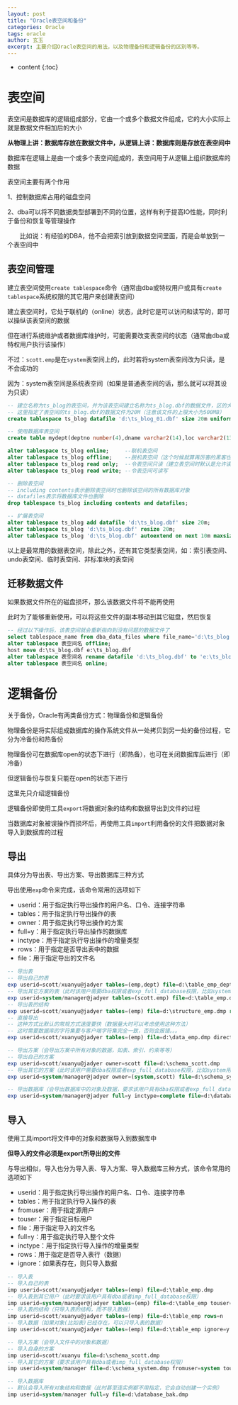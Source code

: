```yaml
---
layout: post
title: "Oracle表空间和备份"
categories: Oracle
tags: oracle
author: 玄玉
excerpt: 主要介绍Oracle表空间的用法，以及物理备份和逻辑备份的区别等等。
---
```


* content
{:toc}


# 表空间

表空间是数据库的逻辑组成部分，它由一个或多个数据文件组成，它的大小实际上就是数据文件相加后的大小

**从物理上讲：数据库存放在数据文件中，从逻辑上讲：数据库则是存放在表空间中**

数据库在逻辑上是由一个或多个表空间组成的，表空间用于从逻辑上组织数据库的数据

表空间主要有两个作用

1、控制数据库占用的磁盘空间

2、dba可以将不同数据类型部署到不同的位置，这样有利于提高IO性能，同时利于备份和恢复等管理操作

　　比如说：有经验的DBA，他不会把索引放到数据空间里面，而是会单放到一个表空间中

## 表空间管理

建立表空间使用`create tablespace`命令（通常由dba或特权用户或具有`create tablespace`系统权限的其它用户来创建表空间）

建立表空间时，它处于联机的（online）状态，此时它是可以访问和读写的，即可以操纵该表空间的数据

但在进行系统维护或者数据库维护时，可能需要改变表空间的状态（通常由dba或特权用户执行该操作）

不过：`scott.emp`是在`system`表空间上的，此时若将system表空间改为只读，是不会成功的

因为：system表空间是系统表空间（如果是普通表空间的话，那么就可以将其设为只读）

```sql
-- 建立名称为ts_blog的表空间，并为该表空间建立名称为ts_blog.dbf的数据文件，区的大小为128k
-- 这里指定了表空间的ts_blog.dbf的数据文件为20M（注意该文件的上限大小为500MB）
create tablespace ts_blog datafile 'd:\ts_blog_01.dbf' size 20m uniform size 128k

-- 使用数据库表空间
create table mydept(deptno number(4),dname varchar2(14),loc varchar2(13)) tablespace ts_blog

alter tablespace ts_blog online;     --联机表空间
alter tablespace ts_blog offline;    --脱机表空间（这个时候就算再厉害的黑客也无能为力）
alter tablespace ts_blog read only;  --令表空间只读（建立表空间时默认是允许读写操作的）
alter tablespace ts_blog read write; --令表空间可读写

-- 删除表空间
-- including contents表示删除表空间时也删除该空间的所有数据库对象
-- datafiles表示将数据库文件也删除
drop tablespace ts_blog including contents and datafiles;

-- 扩展表空间
alter tablespace ts_blog add datafile 'd:\ts_blog.dbf' size 20m;               --添加数据文件
alter tablespace ts_blog 'd:\ts_blog.dbf' resize 20m;                          --增加数据文件的大小（不可超过500MB）
alter tablespace ts_blog 'd:\ts_blog.dbf' autoextend on next 10m maxsize 500m; --设置文件自动增长
```

以上是最常用的数据表空间，除此之外，还有其它类型表空间，如：索引表空间、undo表空间、临时表空间、非标准块的表空间

## 迁移数据文件

如果数据文件所在的磁盘损坏，那么该数据文件将不能再使用

此时为了能够重新使用，可以将这些文件的副本移动到其它磁盘，然后恢复

```sql
-- 经过以下操作后，该表空间就会重新指向到没有问题的数据文件了
select tablespace_name from dba_data_files where file_name='d:\ts_blog.dbf';  --确定数据文件所在的表空间
alter tablespace 表空间名 offline;                                             --脱机表空间，确保数据文件一致
host move d:\ts_blog.dbf e:\ts_blog.dbf                                       --移动数据文件到指定的目标位置
alter tablespace 表空间名 rename datafile 'd:\ts_blog.dbf' to 'e:\ts_blog.dbf' --物理移动后，逻辑修改数据文件
alter tablespace 表空间名 online;                                              --联机表空间
```

# 逻辑备份

关于备份，Oracle有两类备份方式：物理备份和逻辑备份

物理备份是将实际组成数据库的操作系统文件从一处拷贝到另一处的备份过程，它分为冷备份和热备份

物理备份可在数据库open的状态下进行（即热备），也可在关闭数据库后进行（即冷备）

但逻辑备份与恢复只能在open的状态下进行

这里先只介绍逻辑备份

逻辑备份即使用工具`export`将数据对象的结构和数据导出到文件的过程

当数据库对象被误操作而损坏后，再使用工具`import`利用备份的文件把数据对象导入到数据库的过程

## 导出

具体分为导出表、导出方案、导出数据库三种方式

导出使用`exp`命令来完成，该命令常用的选项如下

* userid：用于指定执行导出操作的用户名、口令、连接字符串
* tables：用于指定执行导出操作的表
* owner：用于指定执行导出操作的方案
* full=y：用于指定执行导出操作的数据库
* inctype：用于指定执行导出操作的增量类型
* rows：用于指定是否导出表中的数据
* file：用于指定导出的文件名

```sql
-- 导出表
-- 导出自己的表
exp userid=scott/xuanyu@jadyer tables=(emp,dept) file=d:\table_emp_dept.dmp
-- 导出其它方案的表（此时该用户需要dba权限或者exp_full_database权限，比如system用户就可导出scott的表）
exp userid=system/manager@jadyer tables=(scott.emp) file=d:\table_emp.dmp
-- 导出表的结构
exp userid=scott/xuanyu@jadyer tables=(emp) file=d:\structure_emp.dmp rows=n
-- 直接导出
-- 这种方式比默认的常规方式速度要快（数据量大时可以考虑使用这种方法）
-- 这时需要数据库的字符集要与客户端字符集完全一致，否则会报错。。。
exp userid=scott/xuanyu@jadyer tables=(emp) file=d:\data_emp.dmp direct=y

-- 导出方案（会导出方案中所有对象的数据，如表、索引、约束等等）
-- 导出自己的方案
exp userid=scott/xuanyu@jadyer owner=scott file=d:\schema_scott.dmp
-- 导出其它的方案（此时该用户需要dba权限或者exp_full_database权限，比如system用户就可以导出任何方案）
exp userid=system/manager@jadyer owner=(system,scott) file=d:\schema_system_scott.dmp

-- 导出数据库（会导出数据库中的对象及数据，要求该用户具有dba权限或者exp_full_database权限）
exp userid=system/manager@jadyer full=y inctype=complete file=d:\database_bak.dmp
```

## 导入

使用工具import将文件中的对象和数据导入到数据库中

**但导入的文件必须是export所导出的文件**

与导出相似，导入也分为导入表、导入方案、导入数据库三种方式，该命令常用的选项如下

* userid：用于指定执行导出操作的用户名、口令、连接字符串
* tables：用于指定执行导入操作的表
* fromuser：用于指定源用户
* touser：用于指定目标用户
* file：用于指定导入的文件名
* full=y：用于指定执行导入整个文件
* inctype：用于指定执行导入操作的增量类型
* rows：用于指定是否导入表行（数据）
* ignore：如果表存在，则只导入数据

```sql
-- 导入表
-- 导入自己的表
imp userid=scott/xuanyu@jadyer tables=(emp) file=d:\table_emp.dmp
-- 导入表到其它用户（此时要求该用户具有dba或者imp_full_database权限）
imp userid=system/manager@jadyer tables=(emp) file=d:\table_emp touser=scott
-- 导入表的结构（只导入表的结构，而不导入数据）
imp userid=scott/xuanyu@jadyer tables=(emp) file=d:\table_emp rows=n
-- 导入数据（如果对象(比如表)已经存在，可以只导入表的数据）
imp userid=scott/xuanyu@jadyer tables=(emp) file=d:\table_emp ignore=y

-- 导入方案（会导入文件中的对象和数据）
-- 导入自身的方案
imp userid=scott/xuanyu file=d:\schema_scott.dmp
-- 导入其它的方案（要求该用户具有dba或者imp_full_database权限）
imp userid=system/manager file=d:\schema_system.dmp fromuser=system touser=scott

-- 导入数据库
-- 默认会导入所有对象结构和数据（此时甚至连实例都不用指定，它会自动创建一个实例）
imp userid=system/manager full=y file=d:\database_bak.dmp
```